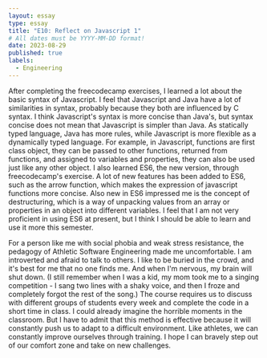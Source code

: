 ```yaml
---
layout: essay
type: essay
title: "E10: Reflect on Javascript 1"
# All dates must be YYYY-MM-DD format!
date: 2023-08-29
published: true
labels:
  - Engineering
---
```


After completing the freecodecamp exercises, I learned a lot about the basic syntax of Javascript. I feel that Javascript and Java have a lot of similarities in syntax, probably because they both are influenced by C syntax. I think Javascript's syntax is more concise than Java's, but syntax concise does not mean that Javascript is simpler than Java.  As statically typed language, Java has more rules, while Javascript is more flexible as a dynamically typed language. For example, in Javascript, functions are first class object, they can be passed to other functions, returned from functions, and assigned to variables and properties, they can also be used just like any other object. I also learned ES6, the new version, through freecodecamp's exercise. A lot of new features has been added to ES6, such as the arrow function, which makes the expression of javascript functions more concise.  Also new in ES6 impressed me is the concept of destructuring, which is a way of unpacking values from an array or properties in an object into different variables. I feel that I am not very proficient in using ES6 at present, but I think I should be able to learn and use it more this semester.

For a person like me with social phobia and weak stress resistance, the pedagogy of Athletic Software Engineering made me uncomfortable.  I am introverted and afraid to talk to others. I like to be buried in the crowd, and it's best for me that no one finds me.  And when I'm nervous, my brain will shut down. (I still remember when I was a kid, my mom took me to a singing competition - I sang two lines with a shaky voice, and then I froze and completely forgot the rest of the song.) The course requires us to discuss with different groups of students every week and complete the code in a short time in class. I could already imagine the horrible moments in the classroom. But I have to admit that this method is effective because it will constantly push us to adapt to a difficult environment. Like athletes, we can constantly improve ourselves through training. I hope I can bravely step out of our comfort zone and take on new challenges.
